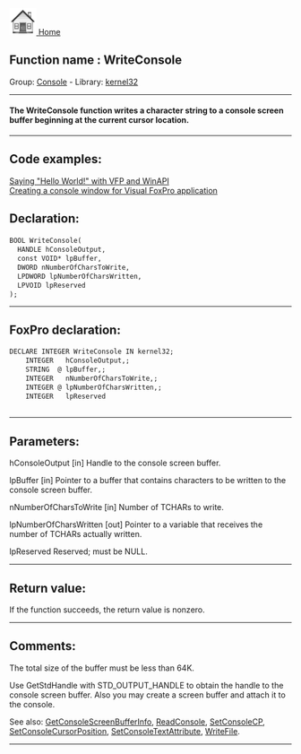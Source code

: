 [<img src="../../images/home.png"> Home ](https://github.com/VFPX/Win32API)  

## Function name : WriteConsole
Group: [Console](../../functions_group.md#Console)  -  Library: [kernel32](../../Libraries.md#kernel32)  
***  


#### The WriteConsole function writes a character string to a console screen buffer beginning at the current cursor location.
***  


## Code examples:
[Saying "Hello World!" with VFP and WinAPI](../../samples/sample_119.md)  
[Creating a console window for Visual FoxPro application](../../samples/sample_474.md)  

## Declaration:
```foxpro  
BOOL WriteConsole(
  HANDLE hConsoleOutput,
  const VOID* lpBuffer,
  DWORD nNumberOfCharsToWrite,
  LPDWORD lpNumberOfCharsWritten,
  LPVOID lpReserved
);  
```  
***  


## FoxPro declaration:
```foxpro  
DECLARE INTEGER WriteConsole IN kernel32;
	INTEGER   hConsoleOutput,;
	STRING  @ lpBuffer,;
	INTEGER   nNumberOfCharsToWrite,;
	INTEGER @ lpNumberOfCharsWritten,;
	INTEGER   lpReserved
  
```  
***  


## Parameters:
hConsoleOutput 
[in] Handle to the console screen buffer.

lpBuffer 
[in] Pointer to a buffer that contains characters to be written to the console screen buffer.

nNumberOfCharsToWrite 
[in] Number of TCHARs to write. 

lpNumberOfCharsWritten 
[out] Pointer to a variable that receives the number of TCHARs actually written. 

lpReserved 
Reserved; must be NULL.   
***  


## Return value:
If the function succeeds, the return value is nonzero.  
***  


## Comments:
The total size of the buffer must be less than 64K.  
  
Use GetStdHandle with STD_OUTPUT_HANDLE to obtain the handle to the console screen buffer. Also you may create a screen buffer and attach it to the console.  
  
See also: [GetConsoleScreenBufferInfo](../kernel32/GetConsoleScreenBufferInfo.md), [ReadConsole](../kernel32/ReadConsole.md), [SetConsoleCP](..//SetConsoleCP.md), [SetConsoleCursorPosition](../kernel32/SetConsoleCursorPosition.md), [SetConsoleTextAttribute](../kernel32/SetConsoleTextAttribute.md), [WriteFile](../kernel32/WriteFile.md).  
  
***  

